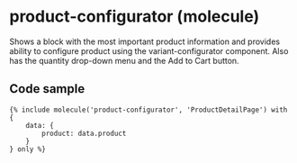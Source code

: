 # product-configurator (molecule)

Shows a block with the most important product information and provides ability to configure product using the variant-configurator component. Also has the quantity drop-down menu and the Add to Cart button.

## Code sample 

```
{% include molecule('product-configurator', 'ProductDetailPage') with {
    data: {
        product: data.product
    }
} only %}
```

